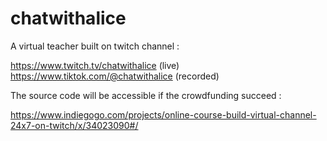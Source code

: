 # chatwithalice
A virtual teacher built on twitch channel :

https://www.twitch.tv/chatwithalice (live)
https://www.tiktok.com/@chatwithalice (recorded)


The source code will be accessible if the crowdfunding succeed :

https://www.indiegogo.com/projects/online-course-build-virtual-channel-24x7-on-twitch/x/34023090#/
